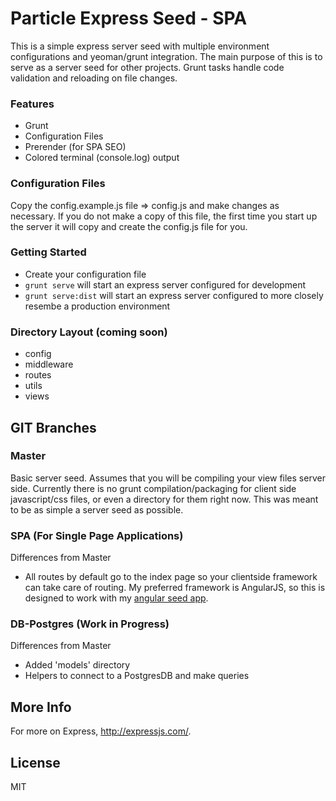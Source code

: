 Particle Express Seed - SPA
===========================

This is a simple express server seed with multiple environment configurations and yeoman/grunt integration. The main purpose of this is to serve as a server seed for other projects. Grunt tasks handle code validation and reloading on file changes.

### Features
- Grunt
- Configuration Files
- Prerender (for SPA SEO)
- Colored terminal (console.log) output

### Configuration Files

Copy the config.example.js file => config.js and make changes as necessary. If you do not make a copy of this file, the first time you start up the server it will copy and create the config.js file for you.

### Getting Started

- Create your configuration file
- ```grunt serve``` will start an express server configured for development
- ```grunt serve:dist``` will start an express server configured to more closely resembe a production environment


### Directory Layout (coming soon)
    
- config
- middleware
- routes
- utils
- views

GIT Branches
------------

### Master

Basic server seed. Assumes that you will be compiling your view files server side. Currently there is no grunt compilation/packaging for client side javascript/css files, or even a directory for them right now. This was meant to be as simple a server seed as possible.

### SPA (For Single Page Applications)

Differences from Master
- All routes by default go to the index page so your clientside framework can take care of routing. My preferred framework is AngularJS, so this is designed to work with my [angular seed app](https://github.com/dremonkey/particle-angular-seed).

### DB-Postgres (Work in Progress)

Differences from Master
- Added 'models' directory
- Helpers to connect to a PostgresDB and make queries

More Info
---------

For more on Express, http://expressjs.com/.

License
---------
MIT
